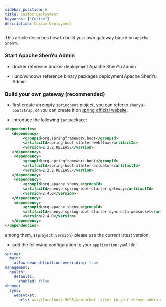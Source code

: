 ```yaml
---
sidebar_position: 6
title: Custom Deployment
keywords: ["Custom"]
description: Custom Deployment
---
```


This article describes how to build your own gateway based on `Apache ShenYu`.


### Start Apache ShenYu Admin

* docker reference docker deployment Apache ShenYu Admin

* liunx/windows reference binary packages deployment Apache ShenYu Admin

### Build your own gateway (recommended)

* first create an empty `springboot` project, you can refer to `shenyu-bootstrap`, or you can create it on [spring official website](https://spring.io/quickstart).

* introduce the following `jar` package:

```xml
<dependencies>
   <dependency>
        <groupId>org.springframework.boot</groupId>
        <artifactId>spring-boot-starter-webflux</artifactId>
        <version>2.2.2.RELEASE</version>
   </dependency>
    <dependency>
        <groupId>org.springframework.boot</groupId>
        <artifactId>spring-boot-starter-actuator</artifactId>
        <version>2.2.2.RELEASE</version>
   </dependency>
    <dependency>
        <groupId>org.apache.shenyu</groupId>
        <artifactId>shenyu-spring-boot-starter-gateway</artifactId>
        <version>2.4.0</version>
   </dependency>
    <dependency>
        <groupId>org.apache.shenyu</groupId>
        <artifactId>shenyu-spring-boot-starter-sync-data-websocket</artifactId>
        <version>2.4.0</version>
   </dependency>
</dependencies>
```

among them, `${project.version}` please use the current latest version.

* add the following configuration to your `application.yaml` file:

```yaml
spring:
  main:
    allow-bean-definition-overriding: true
management:
  health:
    defaults:
      enabled: false
shenyu:
  sync:
    websocket:
      urls: ws://localhost:9095/websocket  //set to your shenyu-admin address
```
